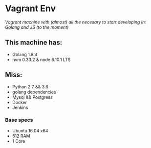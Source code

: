 # Vagrant Env
*Vagrant machine with (almost) all the necesary to start developing in: Golang and JS (to the moment)*

## This machine has:
- Golang 1.8.3
- nvm 0.33.2 & node 6.10.1 LTS

## Miss:
- Python 2.7 && 3.6
- golang dependencies
- Mysql && Postgress
- Docker
- Jenkins


### Base specs
- Ubuntu 16.04 x64
- 512 RAM
- 1 Core